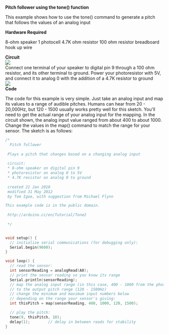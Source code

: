 <b>Pitch follower using the tone() function</b>

This example shows how to use the tone() command to generate a pitch that follows the values of an analog input

<b>Hardware Required</b>

8-ohm speaker
1 photocell
4.7K ohm resistor
100 ohm resistor
breadboard
hook up wire

<b>Circuit</b>
<br>
<img src="http://arduino.cc/en/uploads/Tutorial/arduino_speaker_photocell_bb.png"></img>
<br>
Connect one terminal of your speaker to digital pin 9 through a 100 ohm resistor, and its other terminal to ground. Power your photoresistor with 5V, and connect it to analog 0 with the addition of a 4.7K resistor to ground
<br>
<img src="http://arduino.cc/en/uploads/Tutorial/arduino_speaker_photocell_schem.png"></img>
<br>
<b>Code</b>

The code for this example is very simple. Just take an analog input and map its values to a range of audible pitches. Humans can hear from 20 - 20,000Hz, but 120 - 1500 usually works pretty well for this sketch.
You'll need to get the actual range of your analog input for the mapping. In the circuit shown, the analog input value ranged from about 400 to about 1000. Change the values in the map() command to match the range for your sensor.
The sketch is as follows:
```c
/*
  Pitch follower
 
 Plays a pitch that changes based on a changing analog input
 
 circuit:
 * 8-ohm speaker on digital pin 9
 * photoresistor on analog 0 to 5V
 * 4.7K resistor on analog 0 to ground
 
 created 21 Jan 2010
 modified 31 May 2012
 by Tom Igoe, with suggestion from Michael Flynn

This example code is in the public domain.
 
 http://arduino.cc/en/Tutorial/Tone2
 
 */


void setup() {
  // initialize serial communications (for debugging only):
  Serial.begin(9600);
}

void loop() {
  // read the sensor:
  int sensorReading = analogRead(A0);
  // print the sensor reading so you know its range
  Serial.println(sensorReading);
  // map the analog input range (in this case, 400 - 1000 from the photoresistor)
  // to the output pitch range (120 - 1500Hz)
  // change the minimum and maximum input numbers below
  // depending on the range your sensor's giving:
  int thisPitch = map(sensorReading, 400, 1000, 120, 1500);

  // play the pitch:
  tone(9, thisPitch, 10);
  delay(1);        // delay in between reads for stability
}
```
